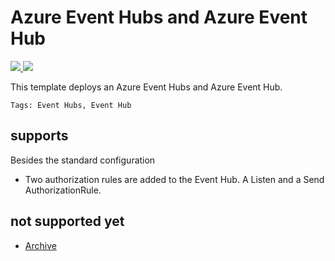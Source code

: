 # Azure Event Hubs and Azure Event Hub

<a href="https://portal.azure.com/#create/Microsoft.Template/uri/https%3A%2F%2Fraw.githubusercontent.com%2Fpascalnaber%2FEnterpriseARMTemplates%2Fmaster%2Ftemplates%2Fresources%2FMicrosoft.Eventhub%2Fazuredeploy.json" target="_blank">
    <img src="http://azuredeploy.net/deploybutton.png"/>
</a>
<a href="http://armviz.io/#/?load=https%3A%2F%2Fraw.githubusercontent.com%2Fpascalnaber%2FEnterpriseARMTemplates%2Fmaster%2Ftemplates%2Fresources%2FMicrosoft.Eventhub/azuredeploy.json" target="_blank">
    <img src="http://armviz.io/visualizebutton.png"/>
</a>

This template deploys an Azure Event Hubs and Azure Event Hub. 

`Tags: Event Hubs, Event Hub`

## supports

Besides the standard configuration

- Two authorization rules are added to the Event Hub. A Listen and a Send AuthorizationRule.

## not supported yet

- [Archive](https://docs.microsoft.com/en-us/azure/event-hubs/event-hubs-archive-overview)
